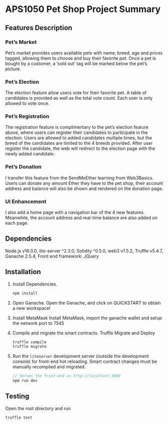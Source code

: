 # APS1050 Pet Shop Project Summary

## Features Description
### Pet’s Market
Pet’s market provides users available pets with name, breed, age and prices tagged, allowing them to choose and buy their favorite pet. Once a pet is bought by a customer, a ‘sold out’ tag will be marked below the pet’s picture.
### Pet’s Election
The election feature allow users vote for their favorite pet. A table of candidates is provided as well as the total vote count. Each user is only allowed to vote once.
### Pet’s Registration
The registration feature is complimentary to the pet’s election feature above, where users can register their candidates to participate in the election. Users are allowed to added candidates multiple times, but the breed of the candidates are limited to the 4 breeds provided. After user register the candidate, the web will redirect to the election page with the newly added candidate.
### Pet’s Donation
I transfer this feature from the SendMeEther learning from Web3Basics. Users can donate any amount Ether they have to the pet shop, their account address and balance will also be shown and rendered on the donation page.
### UI Enhancement
I also add a home page with a navigation bar of the 4 new features. Meanwhile, the account address and real-time balance are also added on each page.

## Dependencies
Node.js v16.0.0,
lite-server ^2.3.0,
Solidity ^0.5.0,
web3 v1.5.2,
Truffle v5.4.7,
Ganache 2.5.4,
Front end framework: JQuery


## Installation

1. Install Dependencies.
    ```javascript
    npm install
    ```

2. Open Ganache.
   Open the Ganache, and click on QUICKSTART to obtain a new workspace!

3. Install MetaMask
   Install MetaMask, import the ganache wallet and setup the network port to 7545

4. Compile and migrate the smart contracts. Truffle Migrate and Deploy
    ```javascript
    truffle compile
    truffle migrate
    ```

5. Run the `liteserver` development server (outside the development console) for front-end hot reloading. Smart contract changes must be manually recompiled and migrated.
    ```javascript
    // Serves the front-end on http://localhost:3000
    npm run dev
    ```
 ## Testing
 
Open the root directory and run
```javascript
truffle test
```

